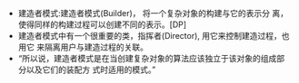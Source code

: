 - 建造者模式:建造者模式(Builder)， 将一个复杂对象的构建与它的表示分
  离，使得同样的构建过程可以创建不同的表示。[DP]
- 建造者模式中有一个很重要的类，指挥者(Director), 用它来控制建造过程，也用它
  来隔离用户与建造过程的关联。
- “所以说，建造者模式是在当创建复杂对象的算法应该独立于该对象的组成部分以及它们的装配方
  式时适用的模式。”

